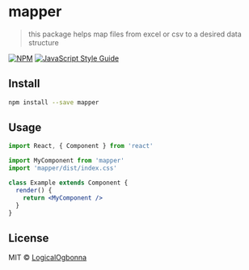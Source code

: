 # mapper

> this package helps map files from excel or csv to a desired data structure

[![NPM](https://img.shields.io/npm/v/mapper.svg)](https://www.npmjs.com/package/mapper) [![JavaScript Style Guide](https://img.shields.io/badge/code_style-standard-brightgreen.svg)](https://standardjs.com)

## Install

```bash
npm install --save mapper
```

## Usage

```jsx
import React, { Component } from 'react'

import MyComponent from 'mapper'
import 'mapper/dist/index.css'

class Example extends Component {
  render() {
    return <MyComponent />
  }
}
```

## License

MIT © [LogicalOgbonna](https://github.com/LogicalOgbonna)
